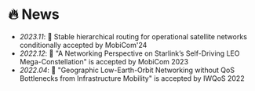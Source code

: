 # 🔥 News
- *2023.11*: 🎉 Stable hierarchical routing for operational satellite networks conditionally accepted by MobiCom'24
- *2022.12*: 🎉 "A Networking Perspective on Starlink’s Self-Driving LEO Mega-Constellation" is accepted by MobiCom 2023
- *2022.04*: 🎉 "Geographic Low-Earth-Orbit Networking without QoS Bottlenecks from Infrastructure Mobility" is accepted by IWQoS 2022